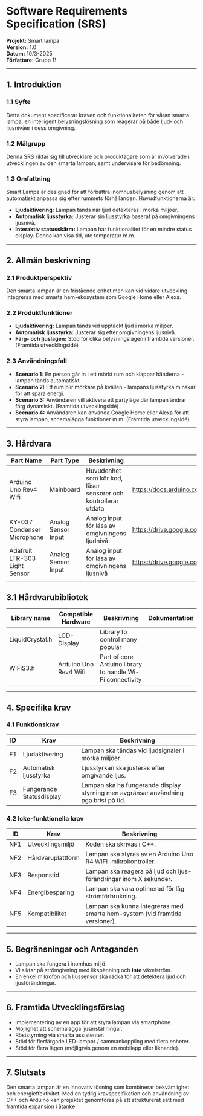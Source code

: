 # Software Requirements Specification (SRS)

**Projekt:** Smart lampa  
**Version:** 1.0  
**Datum:** 10/3-2025  
**Författare:** Grupp 1!

---

## 1. Introduktion

### 1.1 Syfte
Detta dokument specificerar kraven och funktionaliteten för våran smarta lampa, en intelligent belysningslösning som reagerar på både ljud- och ljusnivåer i dess omgivning.

### 1.2 Målgrupp
Denna SRS riktar sig till utvecklare och produktägare som är involverade i utvecklingen av den smarta lampan, samt undervisare för bedömning.

### 1.3 Omfattning
Smart Lampa är designad för att förbättra inomhusbelysning genom att automatiskt anpassa sig efter rummets förhållanden. Huvudfunktionerna är:
- **Ljudaktivering:** Lampan tänds när ljud detekteras i mörka miljöer.
- **Automatisk ljusstyrka:** Justerar sin ljusstyrka baserat på omgivningens ljusnivå.
- **Interaktiv statusskärm:** Lampan har funktionalitet för en mindre status display. Denna kan visa tid, ute temperatur m.m.

---

## 2. Allmän beskrivning

### 2.1 Produktperspektiv
Den smarta lampan är en fristående enhet men kan vid vidare utveckling integreras med smarta hem-ekosystem som Google Home eller Alexa.

### 2.2 Produktfunktioner
- **Ljudaktivering:** Lampan tänds vid upptäckt ljud i mörka miljöer.
- **Automatisk ljusstyrka:** Justerar sig efter omgivningens ljusnivå.
- **Färg- och ljuslägen:** Stöd för olika belysningslägen i framtida versioner. (Framtida utvecklingsidé)

### 2.3 Användningsfall
- **Scenario 1:** En person går in i ett mörkt rum och klappar händerna - lampan tänds automatiskt.
- **Scenario 2:** Ett rum blir mörkare på kvällen - lampans ljusstyrka minskar för att spara energi.
- **Scenario 3:** Användaren vill aktivera ett partyläge där lampan ändrar färg dynamiskt. (Framtida utvecklingsidé)
- **Scenario 4:** Användaren kan använda Google Home eller Alexa för att styra lampan, schemalägga funktioner m.m. (Framtida utvecklingsidé)

---

## 3. Hårdvara

| **Part Name**                  | **Part Type**             | **Beskrivning**                                                            | **Dokumentation**                                                   |
|--------------------------------|---------------------------|----------------------------------------------------------------------------|---------------------------------------------------------------------|
| Arduino Uno Rev4 Wifi          | Mainboard                 | Huvudenhet som kör kod, läser sensorer och kontrollerar utdata             | https://docs.arduino.cc/resources/datasheets/ABX00087-datasheet.pdf |
| KY-037 Condenser Microphone    | Analog Sensor Input       | Analog input för läsa av omgivningens ljudnivå                             | https://drive.google.com/file/d/16PGgPSGamAiOMzwpldFdIGFUXAehb9Q6/  |
| Adafruit LTR-303 Light Sensor  | Analog Sensor Input       | Analog input för läsa av omgivningens ljusnivå                             | https://drive.google.com/file/d/1uATHjSoqLR4EFpkEzeqev2WbFBwIXCdN/  |
|                                |                           |                                                                            |                                                                     |

## 3.1 Hårdvarubibliotek

| **Library name**                  | **Compatible Hardware**                        | **Beskrivning**                                                            | **Dokumentation**                                           |
|-----------------------------------|------------------------------------------------|----------------------------------------------------------------------------|-------------------------------------------------------------|
| LiquidCrystal.h                   | LCD-Display                                    | Library to control many popular                                            |                                                             |
| WiFiS3.h                          | Arduino Uno Rev4 Wifi                          | Part of core Arduino library to handle Wi-Fi connectivity                  |                                                             |

---

## 4. Specifika krav

### 4.1 Funktionskrav

| **ID** | **Krav**                 | **Beskrivning**                                                                      |
|--------|--------------------------|--------------------------------------------------------------------------------------|
| F1     | Ljudaktivering           | Lampan ska tändas vid ljudsignaler i mörka miljöer.                                  |
| F2     | Automatisk ljusstyrka    | Ljusstyrkan ska justeras efter omgivande ljus.                                       |
| F3     | Fungerande Statusdisplay | Lampan ska ha fungerande display styrning men avgränsar användning pga brist på tid. |

### 4.2 Icke-funktionella krav

| **ID** | **Krav**           | **Beskrivning**                                                               |
|--------|--------------------|-------------------------------------------------------------------------------|
| NF1    | Utvecklingsmiljö   | Koden ska skrivas i C++.                                                      |
| NF2    | Hårdvaruplattform  | Lampan ska styras av en Arduino Uno R4 WiFi-mikrokontroller.                  |
| NF3    | Responstid         | Lampan ska reagera på ljud och ljus-förändringar inom X sekunder.             |
| NF4    | Energibesparing    | Lampan ska vara optimerad för låg strömförbrukning.                           |
| NF5    | Kompatibilitet     | Lampan ska kunna integreras med smarta hem-system (vid framtida versioner).   |

---

## 5. Begränsningar och Antaganden
- Lampan ska fungera i inomhus miljö.
- Vi siktar på strömgivning med likspänning och **inte** växelström.
- En enkel mikrofon och ljussensor ska räcka för att detektera ljud och ljusförändringar.

---

## 6. Framtida Utvecklingsförslag
- Implementering av en app för att styra lampan via smartphone.
- Möjlighet att schemalägga ljusinställningar.
- Röststyrning via smarta assistenter.
- Stöd för flerfärgade LED-lampor / sammankoppling med flera enheter.
- Stöd för flera lägen (möjligtvis genom en mobilapp eller liknande).

---

## 7. Slutsats
Den smarta lampan är en innovativ lösning som kombinerar bekvämlighet och energieffektivitet. Med en tydlig kravspecifikation och användning av C++ och Arduino kan projektet genomföras på ett strukturerat sätt med framtida expansion i åtanke.
